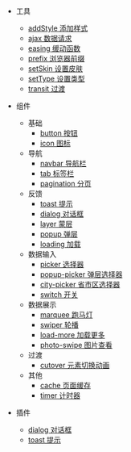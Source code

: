 * 工具
    * [addStyle 添加样式](src/tools/add-style/)
    * [ajax 数据请求](src/tools/ajax/)
    * [easing 缓动函数](src/tools/easing/)
    * [prefix 浏览器前缀](src/tools/prefix/)
    * [setSkin 设置皮肤](src/tools/set-skin/)
    * [setType 设置类型](src/tools/set-type/)
    * [transit 过渡](src/tools/transit/)

* 组件
    * 基础
        * [button 按钮](src/components/button/)
        * [icon 图标](src/components/icon/)
    * 导航
        * [navbar 导航栏](src/components/navbar/)
        * [tab 标签栏](src/components/tab/)
        * [pagination 分页](src/components/pagination/)
    * 反馈
        * [toast 提示](src/components/toast/)
        * [dialog 对话框](src/components/dialog/)
        * [layer 蒙层](src/components/layer/)
        * [popup 弹层](src/components/popup/)
        * [loading 加载](src/components/loading/)
    * 数据输入
        * [picker 选择器](src/components/picker/)
        * [popup-picker 弹层选择器](src/components/popup-picker/)
        * [city-picker 省市区选择器](src/components/city-picker/)
        * [switch 开关](src/components/switch/)
    * 数据展示
        * [marquee 跑马灯](src/components/marquee/)
        * [swiper 轮播](src/components/swiper/)
        * [load-more 加载更多](src/components/load-more/)
        * [photo-swipe 图片查看](src/components/photo-swipe/)
    * 过渡
        * [cutover 元素切换动画](src/components/cutover/)   
    * 其他
        * [cache 页面缓存](src/components/cache/)
        * [timer 计时器](src/components/timer/)

* 插件
    * [dialog 对话框](src/components/dialog/)
    * [toast 提示](src/components/toast/)
